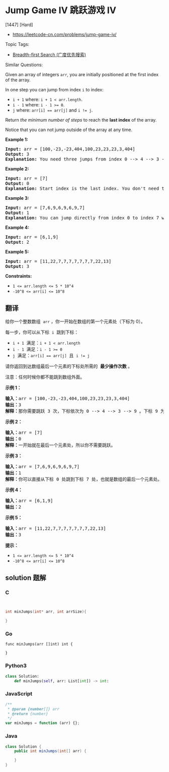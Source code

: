 # Jump Game IV 跳跃游戏 IV

[1447] [Hard]

- https://leetcode-cn.com/problems/jump-game-iv/

Topic Tags:

- [Breadth-first Search (广度优先搜索)](https://leetcode-cn.com/tag/breadth-first-search/)

Similar Questions:

Given an array of integers `arr`, you are initially positioned at the first index of the array.

In one step you can jump from index `i` to index:

- `i + 1` where: `i + 1 < arr.length`.
- `i - 1` where: `i - 1 >= 0`.
- `j` where: `arr[i] == arr[j]` and `i != j`.

Return _the minimum number of steps_ to reach the **last index** of the array.

Notice that you can not jump outside of the array at any time.

**Example 1:**

<pre><strong>Input:</strong> arr = [100,-23,-23,404,100,23,23,23,3,404]
<strong>Output:</strong> 3
<strong>Explanation:</strong> You need three jumps from index 0 --&gt; 4 --&gt; 3 --&gt; 9. Note that index 9 is the last index of the array.
</pre>

**Example 2:**

<pre><strong>Input:</strong> arr = [7]
<strong>Output:</strong> 0
<strong>Explanation:</strong> Start index is the last index. You don't need to jump.
</pre>

**Example 3:**

<pre><strong>Input:</strong> arr = [7,6,9,6,9,6,9,7]
<strong>Output:</strong> 1
<strong>Explanation:</strong> You can jump directly from index 0 to index 7 which is last index of the array.
</pre>

**Example 4:**

<pre><strong>Input:</strong> arr = [6,1,9]
<strong>Output:</strong> 2
</pre>

**Example 5:**

<pre><strong>Input:</strong> arr = [11,22,7,7,7,7,7,7,7,22,13]
<strong>Output:</strong> 3
</pre>

**Constraints:**

- `1 <= arr.length <= 5 * 10^4`
- `-10^8 <= arr[i] <= 10^8`

## 翻译

给你一个整数数组  `arr` ，你一开始在数组的第一个元素处（下标为 0）。

每一步，你可以从下标  `i`  跳到下标：

- `i + 1`  满足：`i + 1 < arr.length`
- `i - 1`  满足：`i - 1 >= 0`
- `j`  满足：`arr[i] == arr[j]`  且  `i != j`

请你返回到达数组最后一个元素的下标处所需的  **最少操作次数** 。

注意：任何时候你都不能跳到数组外面。

**示例 1：**

<pre><strong>输入：</strong>arr = [100,-23,-23,404,100,23,23,23,3,404]
<strong>输出：</strong>3
<strong>解释：</strong>那你需要跳跃 3 次，下标依次为 0 --&gt; 4 --&gt; 3 --&gt; 9 。下标 9 为数组的最后一个元素的下标。
</pre>

**示例 2：**

<pre><strong>输入：</strong>arr = [7]
<strong>输出：</strong>0
<strong>解释：</strong>一开始就在最后一个元素处，所以你不需要跳跃。
</pre>

**示例 3：**

<pre><strong>输入：</strong>arr = [7,6,9,6,9,6,9,7]
<strong>输出：</strong>1
<strong>解释：</strong>你可以直接从下标 0 处跳到下标 7 处，也就是数组的最后一个元素处。
</pre>

**示例 4：**

<pre><strong>输入：</strong>arr = [6,1,9]
<strong>输出：</strong>2
</pre>

**示例 5：**

<pre><strong>输入：</strong>arr = [11,22,7,7,7,7,7,7,7,22,13]
<strong>输出：</strong>3
</pre>

**提示：**

- `1 <= arr.length <= 5 * 10^4`
- `-10^8 <= arr[i] <= 10^8`

## solution 题解

### C

```c


int minJumps(int* arr, int arrSize){

}
```

### Go

```golang
func minJumps(arr []int) int {

}
```

### Python3

```python
class Solution:
    def minJumps(self, arr: List[int]) -> int:
```

### JavaScript

```javascript
/**
 * @param {number[]} arr
 * @return {number}
 */
var minJumps = function (arr) {};
```

### Java

```java
class Solution {
    public int minJumps(int[] arr) {

    }
}
```
